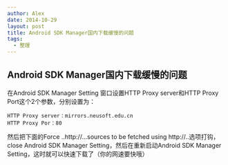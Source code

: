 ```yaml
---
author: Alex
date: 2014-10-29
layout: post
title: Android SDK Manager国内下载缓慢的问题
tags:
  - 整理
---
```


## Android SDK Manager国内下载缓慢的问题

在Android SDK Manager Setting 窗口设置HTTP Proxy server和HTTP Proxy Port这个2个参数，分别设置为：

```shell
HTTP Proxy server：mirrors.neusoft.edu.cn
HTTP Proxy Por：80
```

然后把下面的Force ..http://...sources to be fetched using http://..选项打钩，close Android SDK Manager Setting，然后在重新启动Android SDK Manager Setting，这时就可以快速下载了（你的网速要快哦）
